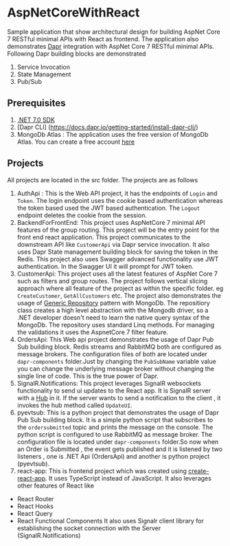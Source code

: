 # AspNetCoreWithReact
Sample application that show architectural design for building AspNet Core 7 RESTful minimal APIs with React as frontend. The application also demonstrates [Dapr](https://dapr.io/) integration with AspNet Core 7 RESTful minimal APIs.
Following Dapr building blocks are demonstrated

1) Service Invocation
2) State Management
3) Pub/Sub

## Prerequisites
1) [.NET 7.0 SDK](https://dotnet.microsoft.com/download/dotnet/7.0)
2) [Dapr CLI] (https://docs.dapr.io/getting-started/install-dapr-cli/)
3) MongoDb Atlas : The application uses the free version of MongoDb Atlas. You can create a free account [here](https://www.mongodb.com/cloud/atlas/register)

## Projects
All projects are located in the src folder. The projects are as follows
1) AuthApi : This is the Web API project, it has the endpoints of `Login` and `Token`. The login endpoint uses the cookie based authentication whereas the token based used the JWT based authentication. The `Logout` endpoint deletes the cookie from the session.
2) BackendForFrontEnd: This project uses AspNetCore 7 minimal API features of the group routing. This project will be the entry point for the front end react application. This project communicates to the downstream API like `CustomerApi` via Dapr service invocation. It also uses Dapr State management building block for saving the token in the Redis. This project also uses Swagger advanced functionality use JWT authentication. In the Swagger UI it will prompt for JWT token.
3) CustomerApi: This project uses all the latest features of AspNet Core 7 such as filters and group routes. The project follows vertical slicing approach where all feature of the project as within the specific folder. eg `CreateCustomer`, `GetAllCustomers` etc. The project also demonstrates the usage of [Generic Repository](https://github.com/goldytech/AspNetCoreWithReact/blob/main/src/Api/CustomerApi/Common/MongoDbServices/MongoRepository.cs) pattern with MongoDb. The repositiory class creates a high level abstraction with the Mongodb driver, so a .NET developer doesn't need to learn the native query syntax of the MongoDb. The repository uses standard Linq methods. For managing the validations it uses the AspnetCore 7 filter feature.
4) OrdersApi: This Web api project demonstrates the usage of Dapr Pub Sub building block. Redis streams and RabbitMQ both are configured as message brokers. The configuration files of both are located under `dapr-components` folder.Just by changing the `PubSubName` variable value you can change the underlying message broker without changing the single line of code. This is the true power of Dapr.
5) SignalR.Notifications: This project leverages SignalR websockets functionality to send ui updates to the React app.
It is SignalR server with a [Hub](https://github.com/goldytech/AspNetCoreWithReact/blob/main/src/Api/SignalR.Notifications/NotificationHub.cs) in it. If the server wants to send a notification to the client , it invokes the hub method called `UpdateUI`.
6) pyevtsub: This is a python project that demonstrates the usage of Dapr Pub Sub building block. It is a simple python script that subscribes to the `ordersubmitted` topic and prints the message on the console. The python script is configured to use RabbitMQ as message broker. The configuration file is located under `dapr-components` folder.So now when an Order is Submitted , the event gets published and it is listened by two listeners , one is .NET Api (OrdersApi) and another is python project (pyevtsub).
7) react-app: This is frontend project which was created using [create-react-app](https://reactjs.org/docs/create-a-new-react-app.html). It uses TypeScript instead of JavaScript. It also leverages other features of React like
* React Router
* React Hooks
* React Query
* React Functional Components
It also uses Signalr client library for establishing the socket connection with the Server (SignalR.Notifications)